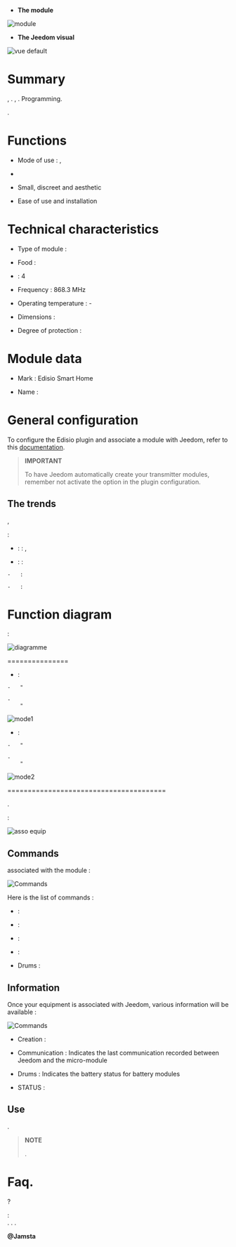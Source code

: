-   **The module**

![module](images/etc4/module.jpg)

-   **The Jeedom visual**

![vue default](images/etc4/vue_default.jpg)

Summary 
======

,
. 
,
. 
Programming.



.

Functions 
=========

-   Mode of use : ,
    

-   

-   Small, discreet and aesthetic

-   Ease of use and installation

Technical characteristics 
===========================

-   Type of module : 

-   Food : 

-    : 4

-   Frequency : 868.3 MHz

-   Operating temperature : -

-   Dimensions : 

-   Degree of protection : 

Module data 
=================

-   Mark : Edisio Smart Home

-   Name : 

General configuration 
======================

To configure the Edisio plugin and associate a module with Jeedom,
refer to this
[documentation](https://www.jeedom.fr/doc/documentation/plugins/edisio/en_US/edisio.html).

> **IMPORTANT**
>
> To have Jeedom automatically create your transmitter modules, remember
> not activate the option in the plugin configuration.

The trends 
---------

,


:

-    :  : ,
    

-    :  :

    -   : 

    -   : 

Function diagram 
===========================


 :

![diagramme](images/etc4/diagramme.jpg)

 
===============

-    :

    -   "

    -   
        "

![mode1](images/etc4/mode1.jpg)

-    :

    -   "

    -   
        "

![mode2](images/etc4/mode2.jpg)

 
=======================================



.

 :

![asso equip](images/etc4/asso_equip.jpg)

Commands 
---------


associated with the module :

![Commands](images/etc4/commandes.jpg)

Here is the list of commands :

-    : 

-    : 

-    : 

-    : 

-   Drums : 

Information 
------------

Once your equipment is associated with Jeedom, various information will be
available :

![Commands](images/etc4/infos.jpg)

-   Creation : 

-   Communication : Indicates the last communication recorded between
    Jeedom and the micro-module

-   Drums : Indicates the battery status for battery modules

-   STATUS : 

Use 
-----------


.

> **NOTE**
>
> .

Faq. 
======

 ?

:   
    . .
    .

**@Jamsta**
